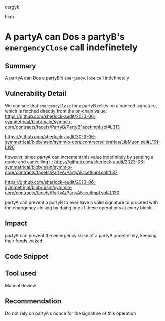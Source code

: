 cergyk

high

# A partyA can Dos a partyB's `emergencyClose` call indefinetely

## Summary
A partyA can Dos a partyB's `emergencyClose` call indefinetely

## Vulnerability Detail
We can see that `emergencyClose` for a partyB relies on a nonced signature, which is fetched directly from the on-chain value:
https://github.com/sherlock-audit/2023-06-symmetrical/blob/main/symmio-core/contracts/facets/PartyB/PartyBFacetImpl.sol#L313

https://github.com/sherlock-audit/2023-06-symmetrical/blob/main/symmio-core/contracts/libraries/LibMuon.sol#L161-L190

however, since partyA can increment this value indefinitely by sending a quote and cancelling it:
https://github.com/sherlock-audit/2023-06-symmetrical/blob/main/symmio-core/contracts/facets/PartyA/PartyAFacetImpl.sol#L87

https://github.com/sherlock-audit/2023-06-symmetrical/blob/main/symmio-core/contracts/facets/PartyA/PartyAFacetImpl.sol#L130

partyA can prevent a partyB to ever have a valid signature to proceed with the emergency closing by doing one of these operations at every block.

## Impact
partyA can prevent the emergency close of a partyB undefinitely, keeping their funds locked. 

## Code Snippet

## Tool used

Manual Review

## Recommendation
Do not rely on partyA's nonce for the signature of this operation